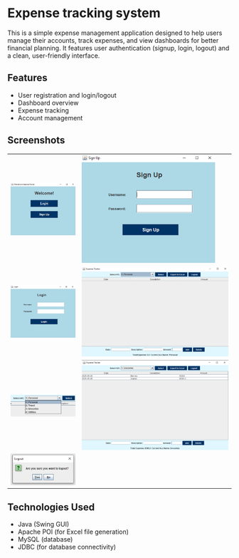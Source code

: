 # Expense tracking system

This is a simple expense management application designed to help users manage their accounts, track expenses, and view dashboards for better financial planning. 
It features user authentication (signup, login, logout) and a clean, user-friendly interface.

## Features

- User registration and login/logout
- Dashboard overview
- Expense tracking
- Account management
 
## Screenshots

<table>
  <tr>
    <td><img src="assets/welcome.png" alt="Welcome" width="300"/></td>
    <td><img src="assets/signup.png" alt="Signup" width="300"/></td>
  </tr>
  <tr>
    <td><img src="assets/login.png" alt="Login" width="300"/></td>
    <td><img src="assets/dashboard.png" alt="Dashboard" width="900"/></td>
  </tr>
  <tr>
    <td><img src="assets/accounts.png" alt="Accounts" width="400"/></td>
    <td><img src="assets/expenses.png" alt="Expenses" width="900"/></td>
  </tr>
  <tr>
    <td><img src="assets/logout.png" alt="Logout" width="300"/></td>
    <td></td>
  </tr>
</table>


## Technologies Used

- Java (Swing GUI)
- Apache POI (for Excel file generation)
- MySQL (database)
- JDBC (for database connectivity)
 
